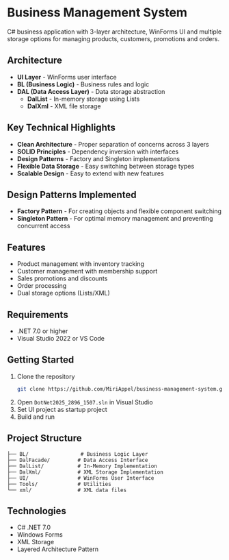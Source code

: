 # Business Management System

C# business application with 3-layer architecture, WinForms UI and multiple storage options for managing products, customers, promotions and orders.

## Architecture

- **UI Layer** - WinForms user interface
- **BL (Business Logic)** - Business rules and logic
- **DAL (Data Access Layer)** - Data storage abstraction
  - **DalList** - In-memory storage using Lists
  - **DalXml** - XML file storage

## Key Technical Highlights

- **Clean Architecture** - Proper separation of concerns across 3 layers
- **SOLID Principles** - Dependency inversion with interfaces
- **Design Patterns** - Factory and Singleton implementations
- **Flexible Data Storage** - Easy switching between storage types
- **Scalable Design** - Easy to extend with new features

## Design Patterns Implemented

- **Factory Pattern** - For creating objects and flexible component switching
- **Singleton Pattern** - For optimal memory management and preventing concurrent access

## Features

- Product management with inventory tracking
- Customer management with membership support
- Sales promotions and discounts
- Order processing
- Dual storage options (Lists/XML)

## Requirements

- .NET 7.0 or higher
- Visual Studio 2022 or VS Code

## Getting Started

1. Clone the repository
   ```bash
   git clone https://github.com/MiriAppel/business-management-system.git
   ```
2. Open `DotNet2025_2896_1507.sln` in Visual Studio
3. Set UI project as startup project
4. Build and run

## Project Structure

```
├── BL/                 # Business Logic Layer
├── DalFacade/         # Data Access Interface
├── DalList/           # In-Memory Implementation
├── DalXml/            # XML Storage Implementation
├── UI/                # WinForms User Interface
├── Tools/             # Utilities
└── xml/               # XML data files
```

## Technologies

- C# .NET 7.0
- Windows Forms
- XML Storage
- Layered Architecture Pattern
